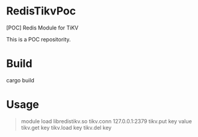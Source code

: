 # RedisTikvPoc
[POC] Redis Module for TiKV 

This is a POC repositority.

# Build

cargo build

# Usage

> module load libredistikv.so
> tikv.conn 127.0.0.1:2379
> tikv.put key value
> tikv.get key
> tikv.load key
> tikv.del key
